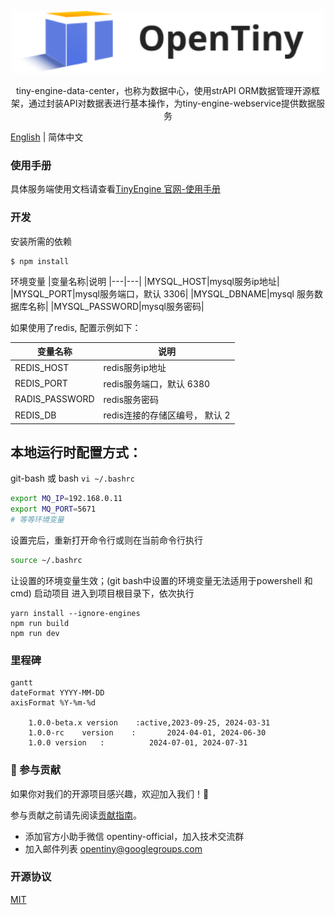 <p align="center">
  <a href="https://opentiny.design/tiny-engine" target="_blank" rel="noopener noreferrer">
    <img alt="OpenTiny Logo" src="logo.svg" height="100" style="max-width:100%;">
  </a>
</p>

<p align="center">tiny-engine-data-center，也称为数据中心，使用strAPI ORM数据管理开源框架，通过封装API对数据表进行基本操作，为tiny-engine-webservice提供数据服务</p>

[English](README.md) | 简体中文

### 使用手册
具体服务端使用文档请查看[TinyEngine 官网-使用手册](https://opentiny.design/tiny-engine#/help-center/course/backend/51)
### 开发
安装所需的依赖

```
$ npm install
```
环境变量
|变量名称|说明
|---|---|
|MYSQL_HOST|mysql服务ip地址|
|MYSQL_PORT|mysql服务端口，默认 3306|
|MYSQL_DBNAME|mysql 服务数据库名称|
|MYSQL_PASSWORD|mysql服务密码|

如果使用了redis, 配置示例如下：

|变量名称|说明
|---|---|
|REDIS_HOST|redis服务ip地址|
|REDIS_PORT|redis服务端口，默认 6380|
|RADIS_PASSWORD|redis服务密码|
|REDIS_DB|redis连接的存储区编号， 默认 2|

## 本地运行时配置方式：

git-bash 或 bash
`vi ~/.bashrc`
```sh
export MQ_IP=192.168.0.11
export MQ_PORT=5671
# 等等环境变量
```
设置完后，重新打开命令行或则在当前命令行执行
```sh
source ~/.bashrc
```
让设置的环境变量生效；(git bash中设置的环境变量无法适用于powershell 和cmd)
启动项目
进入到项目根目录下，依次执行

```
yarn install --ignore-engines
npm run build
npm run dev
```
### 里程碑
```mermaid
gantt 
dateFormat YYYY-MM-DD
axisFormat %Y-%m-%d

	1.0.0-beta.x version	:active,2023-09-25, 2024-03-31
	1.0.0-rc	version    :       2024-04-01, 2024-06-30
	1.0.0 version   :          2024-07-01, 2024-07-31

```

### 🤝 参与贡献

如果你对我们的开源项目感兴趣，欢迎加入我们！🎉

参与贡献之前请先阅读[贡献指南](CONTRIBUTING.zh-CN.md)。

- 添加官方小助手微信 opentiny-official，加入技术交流群
- 加入邮件列表 opentiny@googlegroups.com

### 开源协议

[MIT](LICENSE)
